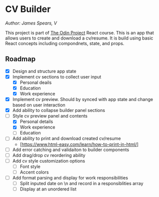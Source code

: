 # CV Builder

_Author: James Spears, V_

This project is part of [The Odin Project](https://www.theodinproject.com/lessons/node-path-react-new-cv-application) React course. This is an app that allows users to create and download a cv/resume. It is build using basic React concepts including compondnets, state, and props.

## Roadmap

- [x] Design and structure app state
- [x] Implement cv sections to collect user input
  - [x] Personal deails
  - [x] Education
  - [x] Work experience
- [x] Implement cv preview. Should by synced with app state and change based on user interaction
- [x] Add ability to collapse builder panel sections
- [ ] Style cv preview panel and contents
  - [x] Personal details
  - [x] Work experience
  - [ ] Education
- [ ] Add ability to print and download created cv/resume
  - [https://www.html-easy.com/learn/how-to-print-in-html/]
- [ ] Add error catching and validaiton to builder components
- [ ] Add drag/drop cv reordering ability
- [ ] Add cv style customization options
  - [ ] Font style
  - [ ] Accent colors
- [ ] Add format parsing and display for work responsibilities
  - [ ] Split inputed date on \n and record in a responsiblities array
  - [ ] Display at an unordered list
